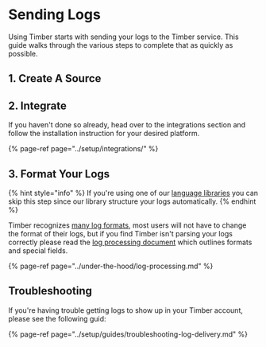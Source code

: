 # Sending Logs

Using Timber starts with sending your logs to the Timber service. This guide walks through the various steps to complete that as quickly as possible.

## 1. Create A Source

## 2. Integrate

If you haven't done so already, head over to the integrations section and follow the installation instruction for your desired platform.

{% page-ref page="../setup/integrations/" %}

## 3. Format Your Logs

{% hint style="info" %}
If you're using one of our [language libraries](../under-the-hood/language-libraries.md) you can skip this step since our library structure your logs automatically.
{% endhint %}

Timber recognizes [many log formats](../under-the-hood/log-processing.md#log-formats), most users will not have to change the format of their logs, but if you find Timber isn't parsing your logs correctly please read the [log processing document](../under-the-hood/log-processing.md) which outlines formats and special fields.

{% page-ref page="../under-the-hood/log-processing.md" %}

## Troubleshooting

If you're having trouble getting logs to show up in your Timber account, please see the following guid:

{% page-ref page="../setup/guides/troubleshooting-log-delivery.md" %}

